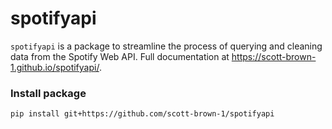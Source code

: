# spotifyapi
`spotifyapi` is a package to streamline the process of querying and cleaning data from the Spotify Web API. Full documentation at
https://scott-brown-1.github.io/spotifyapi/.

### Install package

`pip install git+https://github.com/scott-brown-1/spotifyapi`